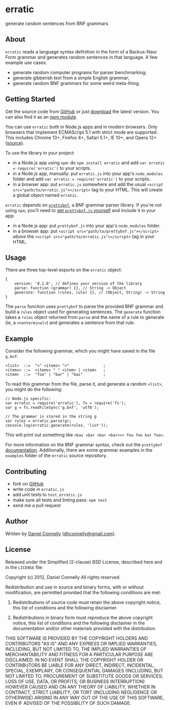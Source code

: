 erratic
=======

generate random sentences from BNF grammars

About
-----

`erratic` reads a language syntax definition in the form of a Backus-Naur Form
grammar and generates random sentences in that language.  A few example use
cases:

- generate random computer programs for parser benchmarking;
- generate gibberish text from a simple English grammar;
- generate random BNF grammars for some weird meta-thing.

Getting Started
---------------

Get the source code from [GitHub](https://github.com/dhconnelly/erratic) or
just [download](http://dhconnelly.github.com/erratic/erratic.js) the latest
version.  You can also find it as an [npm module](https://npm.im/erratic).

You can use `erratic` both in Node.js apps and in modern browsers.  Only
browsers that implement ECMAScript 5.1 with strict mode are supported.  This
includes Chrome 13+, Firefox 4+, Safari 5.1+, IE 10+, and Opera 12+
([source](http://kangax.github.com/es5-compat-table)).

To use the library in your project:

- in a Node.js app using `npm`: do `npm install erratic` and add
  `var erratic = require('erratic')` to your scripts.
- in a Node.js app, manually: put `erratic.js` into your app's `node_modules`
  folder and add `var erratic = require('erratic')` to your scripts.
- in a browser app: put `erratic.js` somewhere and add the usual
  `<script src="path/to/erratic.js"></script>` tag to your HTML.  This will
  create a global object named `erratic`.

`erratic` depends on [`prettybnf`](http://dhconnelly.github.com/prettybnf), a
BNF grammar parser library.  If you're not using `npm`, you'll need to [get
`prettybnf.js` yourself](http://dhconnelly.github.com/prettybnf/prettybnf.js)
and include it in your app:

- in a Node.js app: put `prettybnf.js` into your app's `node_modules` folder.
- in a browser app: put `<script src="path/to/prettybnf.js"></script>` *above*
  the `<script src="path/to/erratic.js"></script>` tag in your HTML.

Usage
-----

There are three top-level exports on the `erratic` object:

    {
        version: '0.1.0', // defines your version of the library
        parse: function (grammar) {}, // String -> Object
        generate: function (rules, rule) {}, // (Object, String) -> String
    }

The `parse` function uses `prettybnf` to parse the provided BNF grammar and
build a `rules` object used for generating sentences.  The `generate` function
takes a `rules` object returned from `parse` and the name of a rule to generate
(ie, a `<nonterminal>`) and generates a sentence from that rule.

Example
-------

Consider the following grammar, which you might have saved in the file `g.bnf`:

    <list>  ::=  "<" <items> ">"               ;
    <items> ::=  <items> " " <item> | <item>   ;
    <item>  ::=  "foo" | "bar" | "baz"         ;

To read this grammar from the file, parse it, and generate a random `<list>`,
you might do the following:

    // Node.js specific:
    var erratic = require('erratic'), fs = require('fs');
    var g = fs.readFileSync('g.bnf', 'utf8');

    // The grammar is stored in the string g
    var rules = erratic.parse(g);
    console.log(erratic.generate(rules, 'list'));

This will print out something like `<baz <bar <bar <bar>>> foo foo bar foo>`.

For more information on the BNF grammar syntax, check out the `prettybnf`
[documentation](http://dhconnelly.github.com/prettybnf).  Additionally, there
are some grammar examples in the `examples` folder of the `erratic` source
repository.

Contributing
------------

- fork on [GitHub](https://github.com/dhconnelly/erratic)
- write code in `erratic.js`
- add unit tests to `test_erratic.js`
- make sure all tests and linting pass: `npm test`
- send me a pull request

Author
------

Written by [Daniel Connelly](http://dhconnelly.com) (<dhconnelly@gmail.com>).

License
-------

Released under the Simplified (2-clause) BSD License, described here and in
the `LICENSE` file:

Copyright (c) 2012, Daniel Connelly
All rights reserved.

Redistribution and use in source and binary forms, with or without
modification, are permitted provided that the following conditions are met:

1. Redistributions of source code must retain the above copyright notice, this
   list of conditions and the following disclaimer.

2. Redistributions in binary form must reproduce the above copyright notice,
   this list of conditions and the following disclaimer in the documentation
   and/or other materials provided with the distribution.

THIS SOFTWARE IS PROVIDED BY THE COPYRIGHT HOLDERS AND CONTRIBUTORS "AS IS" AND
ANY EXPRESS OR IMPLIED WARRANTIES, INCLUDING, BUT NOT LIMITED TO, THE IMPLIED
WARRANTIES OF MERCHANTABILITY AND FITNESS FOR A PARTICULAR PURPOSE ARE
DISCLAIMED. IN NO EVENT SHALL THE COPYRIGHT HOLDER OR CONTRIBUTORS BE LIABLE
FOR ANY DIRECT, INDIRECT, INCIDENTAL, SPECIAL, EXEMPLARY, OR CONSEQUENTIAL
DAMAGES (INCLUDING, BUT NOT LIMITED TO, PROCUREMENT OF SUBSTITUTE GOODS OR
SERVICES; LOSS OF USE, DATA, OR PROFITS; OR BUSINESS INTERRUPTION) HOWEVER
CAUSED AND ON ANY THEORY OF LIABILITY, WHETHER IN CONTRACT, STRICT LIABILITY,
OR TORT (INCLUDING NEGLIGENCE OR OTHERWISE) ARISING IN ANY WAY OUT OF THE USE
OF THIS SOFTWARE, EVEN IF ADVISED OF THE POSSIBILITY OF SUCH DAMAGE.
